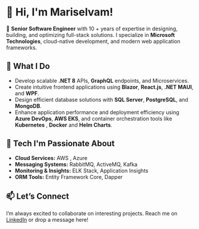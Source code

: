 # 👋 Hi, I'm Mariselvam!  

🎯 **Senior Software Engineer** with 10 + years of expertise in designing, building, and optimizing full-stack solutions. I specialize in **Microsoft Technologies**, cloud-native development, and modern web application frameworks.  

## 💼 What I Do  
- Develop scalable **.NET 8** APIs, **GraphQL** endpoints, and Microservices.  
- Create intuitive frontend applications using **Blazor**, **React.js**, **.NET MAUI**, and **WPF**.  
- Design efficient database solutions with **SQL Server**, **PostgreSQL**, and **MongoDB**.  
- Enhance application performance and deployment efficiency using **Azure DevOps**, **AWS EKS**, and container orchestration tools like **Kubernetes** , **Docker** and **Helm Charts**.

## 🔧 Tech I'm Passionate About  
- **Cloud Services:** AWS , Azure
- **Messaging Systems:** RabbitMQ, ActiveMQ, Kafka  
- **Monitoring & Insights:** ELK Stack, Application Insights  
- **ORM Tools:** Entity Framework Core, Dapper  

## 📫 Let’s Connect  
I’m always excited to collaborate on interesting projects. Reach me on [LinkedIn](https://www.linkedin.com/in/mariselvam-m/) or drop a message here!  
